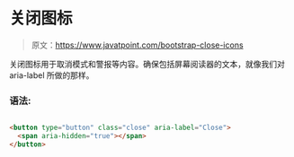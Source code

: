 # 关闭图标

> 原文：<https://www.javatpoint.com/bootstrap-close-icons>

关闭图标用于取消模式和警报等内容。确保包括屏幕阅读器的文本，就像我们对 aria-label 所做的那样。

### 语法:

```html

<button type="button" class="close" aria-label="Close">
  <span aria-hidden="true"></span>
</button>

```